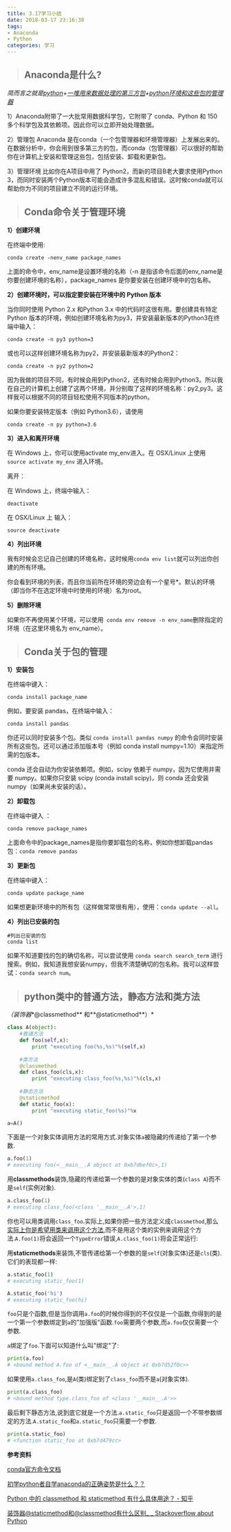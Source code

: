 ```yaml
---
title: 3.17学习小结
date: 2018-03-17 23:16:38
tags: 
- Anaconda
- Python
categories: 学习
---
```


> ## Anaconda是什么?

*简而言之就是<u>python</u>+<u>一堆用来数据处理的第三方包</u>+<u>python环境和这些包的管理器</u>*

1）Anaconda附带了一大批常用数据科学包，它附带了 conda、Python 和 150 多个科学包及其依赖项。因此你可以立即开始处理数据。

2）管理包
Anaconda 是在conda（一个包管理器和环境管理器）上发展出来的。
在数据分析中，你会用到很多第三方的包，而conda（包管理器）可以很好的帮助你在计算机上安装和管理这些包，包括安装、卸载和更新包。

3）管理环境
比如你在A项目中用了 Python2，而新的项目B老大要求使用Python 3，而同时安装两个Python版本可能会造成许多混乱和错误。这时候conda就可以帮助你为不同的项目建立不同的运行环境。

<!--  more  -->

> ## Conda命令关于管理环境

**1）创建环境**

在终端中使用:

```
conda create -nenv_name package_names
```

上面的命令中，env_name是设置环境的名称（-n 是指该命令后面的env_name是你要创建环境的名称），package_names 是你要安装在创建环境中的包名称。

**2）创建环境时，可以指定要安装在环境中的 Python 版本**

当你同时使用 Python 2.x 和Python 3.x 中的代码时这很有用。要创建具有特定 Python 版本的环境，例如创建环境名称为py3，并安装最新版本的Python3在终端中输入：

```
conda create -n py3 python=3 
```

或也可以这样创建环境名称为py2，并安装最新版本的Python2：

```
conda create -n py2 python=2
```

因为我做的项目不同，有时候会用到Python2，还有时候会用到Python3。所以我在自己的计算机上创建了这两个环境，并分别取了这样的环境名称：py2,py3。这样我可以根据不同的项目轻松使用不同版本的python。

如果你要安装特定版本（例如 Python3.6），请使用 

```
conda create -n py python=3.6
```

**3）进入和离开环境**

在 Windows 上，你可以使用activate my_env进入。在 OSX/Linux 上使用 `source activate my_env` 进入环境。

离开：

在 Windows 上，终端中输入： 

`deactivate`

在 OSX/Linux 上 输入：

`source deactivate`

**4）列出环境**

我有时候会忘记自己创建的环境名称，这时候用`conda env list`就可以列出你创建的所有环境。

你会看到环境的列表，而且你当前所在环境的旁边会有一个星号*。默认的环境（即当你不在选定环境中时使用的环境）名为root。

**5）删除环境**

如果你不再使用某个环境，可以使用` conda env remove -n env_name`删除指定的环境（在这里环境名为 env_name）。

> ## Conda关于包的管理

**1）安装包**

在终端中键入：

```
conda install package_name
```

例如，要安装 pandas，在终端中输入：

```
conda install pandas
```

你还可以同时安装多个包。类似 `conda install pandas numpy`  的命令会同时安装所有这些包。还可以通过添加版本号（例如 conda install numpy=1.10）来指定所需的包版本。

conda 还会自动为你安装依赖项。例如，scipy 依赖于 numpy，因为它使用并需要 numpy。如果你只安装 scipy (conda install scipy)，则 conda 还会安装 numpy（如果尚未安装的话）。

**2）卸载包**

在终端中键入 ：

```
conda remove package_names
```

上面命令中的package_names是指你要卸载包的名称，例如你想卸载pandas包：`conda remove pandas`

**3）更新包**

在终端中键入：

```
conda update package_name
```

如果想更新环境中的所有包（这样做常常很有用），使用：`conda update --all`。

**4）列出已安装的包**

```
#列出已安装的包
conda list
```

如果不知道要找的包的确切名称，可以尝试使用 `conda search search_term` 进行搜索。例如，我知道我想安装numpy，但我不清楚确切的包名称。我可以这样尝试：`conda search num`。



> ## python类中的普通方法，静态方法和类方法

*（装饰器**@classmethod** 和**@staticmethod**）*

```python
class A(object):
    #普通方法
    def foo(self,x):
        print "executing foo(%s,%s)"%(self,x)
	
    #类方法
    @classmethod
    def class_foo(cls,x):
        print "executing class_foo(%s,%s)"%(cls,x)
	
    #静态方法
    @staticmethod
    def static_foo(x):
        print "executing static_foo(%s)"%x

a=A()
```

下面是一个对象实体调用方法的常用方式.对象实体`a`被隐藏的传递给了第一个参数.

```python
a.foo(1)
# executing foo(<__main__.A object at 0xb7dbef0c>,1)
```

用**classmethods**装饰,隐藏的传递给第一个参数的是对象实体的类(`class A`)而不是`self`(实例对象).

```python
a.class_foo(1)
# executing class_foo(<class '__main__.A'>,1)
```

你也可以用类调用`class_foo`.实际上,如果你把一些方法定义成`classmethod`,那么<u>实际上你是希望用类来调用这个方法</u>,而不是用这个类的实例来调用这个方法.`A.foo(1)`将会返回一个`TypeError`错误,`A.class_foo(1)`将会正常运行:

用**staticmethods**来装饰,不管传递给第一个参数的是`self`(对象实体)还是`cls`(类).它们的表现都一样:

```python
a.static_foo(1)
# executing static_foo(1)

A.static_foo('hi')
# executing static_foo(hi)
```

`foo`只是个函数,但是当你调用`a.foo`的时候你得到的不仅仅是一个函数,你得到的是一个第一个参数绑定到`a`的"加强版"函数.`foo`需要两个参数,而`a.foo`仅仅需要一个参数.

`a`绑定了`foo`.下面可以知道什么叫"绑定"了:

```python
print(a.foo)
# <bound method A.foo of <__main__.A object at 0xb7d52f0c>>
```

如果使用`a.class_foo`,是`A`(类)绑定到了`class_foo`而不是`a`(对象实体).

```python
print(a.class_foo)
# <bound method type.class_foo of <class '__main__.A'>>
```

最后剩下静态方法,说到底它就是一个方法.`a.static_foo`只是返回一个不带参数绑定的方法.`A.static_foo`和`a.static_foo`只需要一个参数.

```python
print(a.static_foo)
# <function static_foo at 0xb7d479cc>
```



**参考资料**

[conda官方命令文档](https://conda.io/docs/user-guide/tasks/index.html)

[初学python者自学anaconda的正确姿势是什么？？](https://www.zhihu.com/question/58033789)

[Python 中的 classmethod 和 staticmethod 有什么具体用途？ - 知乎](https://www.zhihu.com/question/20021164)

[装饰器@staticmethod和@classmethod有什么区别_ _ Stackoverflow about Python](https://taizilongxu.gitbooks.io/stackoverflow-about-python/content/14/README.html)

